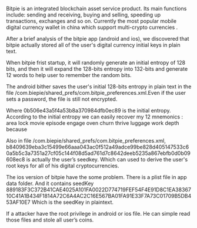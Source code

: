 Bitpie is an integrated blockchain asset service product. Its main functions include: sending and receiving, buying and selling, speeding up transactions, exchanges and so on. Currently the most popular mobile digital currency wallet in china which support multi-crypto currencies .

After a brief analysis of the bitpie app (android and ios), we discovered that bitpie actually stored all of the user's digital currency initial keys in plain text.

When bitpie frist startup, it will randomly generate an initial entropy of 128 bits, and then it will expand the 128-bits entropy into 132-bits and generate 12 words to help user to remember the random bits.

The android bither saves the user's initial 128-bits entropy in plain text in the file /com.biepie/shared_prefs/com.bitpie_preferences.xml.Even if the user sets a password, the file is still not encrypted.

Where <string name="seedPhraseEntropy">0b506e43a5f4a53b8a370984dfb0ec89</string> is the initial entropy. According to the initial entropy we can easily recover my 12 mnemonics : area lock movie episode engage oven churn thrive luggage work depth because


Also in file /com.biepie/shared_prefs/com.bitpie_preferences.xml, <string name="seed">b8409639eba3c15499e66aaa043ac0f512a49adce99be828d405147533c60a5b5c3a7351a27cf05c144f08d5ad761d7c8642deeb5235a867ebfb0d0b09608ec8</string>  is actually the user’s seedkey. Which can used to derive the user's root keys for all of his digital cryptocurrencies. 

The ios version of bitpie have the some problem. There is a plist file in app data folder. And it contains 
<key>seedKey</key>
	<string>889183F3C372B41CAE4025A101FA0022D774719FEF54F4E91D8C1EA3836710C41A1B434F1814A72C6A4AC2C16E567BA01FA91E33F7A73C01709B5DB453AF10E7</string>
Which is the seedKey in plaintext.


If a attacker have the root privilege in android or ios file. He can simple read those files and stole all user’s coins.
